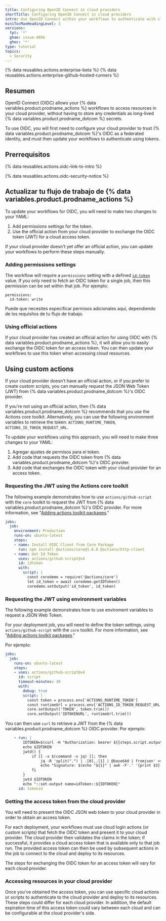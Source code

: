 ```yaml
---
title: Configuring OpenID Connect in cloud providers
shortTitle: Configuring OpenID Connect in cloud providers
intro: Use OpenID Connect within your workflows to authenticate with cloud providers.
miniTocMaxHeadingLevel: 3
versions:
  fpt: '*'
  ghae: issue-4856
  ghec: '*'
type: tutorial
topics:
  - Security
---
```


{% data reusables.actions.enterprise-beta %}
{% data reusables.actions.enterprise-github-hosted-runners %}

## Resumen

OpenID Connect (OIDC) allows your {% data variables.product.prodname_actions %} workflows to access resources in your cloud provider, without having to store any credentials as long-lived {% data variables.product.prodname_dotcom %} secrets.

To use OIDC, you will first need to configure your cloud provider to trust {% data variables.product.prodname_dotcom %}'s OIDC as a federated identity, and must then update your workflows to authenticate using tokens.

## Prerrequisitos

{% data reusables.actions.oidc-link-to-intro %}

{% data reusables.actions.oidc-security-notice %}

## Actualizar tu flujo de trabajo de {% data variables.product.prodname_actions %}

To update your workflows for OIDC, you will need to make two changes to your YAML:
1. Add permissions settings for the token.
2. Use the official action from your cloud provider to exchange the OIDC token (JWT) for a cloud access token.

If your cloud provider doesn't yet offer an official action, you can update your workflows to perform these steps manually.

### Adding permissions settings

The workflow will require a `permissions` setting with a defined [`id-token`](/actions/security-guides/automatic-token-authentication#permissions-for-the-github_token) value. If you only need to fetch an OIDC token for a single job, then this permission can be set within that job. Por ejemplo:

```yaml{:copy}
permissions:
  id-token: write
```

Puede que necesites especificar permisos adicionales aquí, dependiendo de los requisitos de tu flujo de trabajo.

### Using official actions

If your cloud provider has created an official action for using OIDC with {% data variables.product.prodname_actions %}, it will allow you to easily exchange the OIDC token for an access token. You can then update your workflows to use this token when accessing cloud resources.

## Using custom actions

If your cloud provider doesn't have an official action, or if you prefer to create custom scripts, you can manually request the JSON Web Token (JWT) from {% data variables.product.prodname_dotcom %}'s OIDC provider.

If you're not using an official action, then {% data variables.product.prodname_dotcom %} recommends that you use the Actions core toolkit. Alternatively, you can use the following environment variables to retrieve the token: `ACTIONS_RUNTIME_TOKEN`, `ACTIONS_ID_TOKEN_REQUEST_URL`.

To update your workflows using this approach, you will need to make three changes to your YAML:

1. Agregar ajustes de permisos para el token.
2. Add code that requests the OIDC token from {% data variables.product.prodname_dotcom %}'s OIDC provider.
3. Add code that exchanges the OIDC token with your cloud provider for an access token.

### Requesting the JWT using the Actions core toolkit

The following example demonstrates how to use `actions/github-script` with the `core` toolkit to request the JWT from {% data variables.product.prodname_dotcom %}'s OIDC provider. For more information, see "[Adding actions toolkit packages](/actions/creating-actions/creating-a-javascript-action#adding-actions-toolkit-packages)."

```yaml
jobs:
  job:
    environment: Production
    runs-on: ubuntu-latest
    steps:
    - name: Install OIDC Client from Core Package
      run: npm install @actions/core@1.6.0 @actions/http-client
    - name: Get Id Token
      uses: actions/github-script@v4
      id: idtoken
      with:
        script: |
          const coredemo = require('@actions/core')
          let id_token = await coredemo.getIDToken()   
          coredemo.setOutput('id_token', id_token)  
```

### Requesting the JWT using environment variables

The following example demonstrates how to use enviroment variables to request a JSON Web Token.

For your deployment job, you will need to define the token settings, using `actions/github-script` with the `core` toolkit. For more information, see "[Adding actions toolkit packages](/actions/creating-actions/creating-a-javascript-action#adding-actions-toolkit-packages)."

Por ejemplo:

```yaml
jobs:
  job:
    runs-on: ubuntu-latest
    steps:
    - uses: actions/github-script@v4
      id: script
      timeout-minutes: 10
      with:
        debug: true
        script: |
          const token = process.env['ACTIONS_RUNTIME_TOKEN']
          const runtimeUrl = process.env['ACTIONS_ID_TOKEN_REQUEST_URL']
          core.setOutput('TOKEN', token.trim())
          core.setOutput('IDTOKENURL', runtimeUrl.trim())
```

You can then use `curl` to retrieve a JWT from the {% data variables.product.prodname_dotcom %} OIDC provider. Por ejemplo:

```yaml
    - run: |
        IDTOKEN=$(curl -H "Authorization: bearer ${{steps.script.outputs.TOKEN}}" ${{steps.script.outputs.IDTOKENURL}} -H "Accept: application/json; api-version=2.0" -H "Content-Type: application/json" -d "{}" | jq -r '.value')
        echo $IDTOKEN
        jwtd() {
            if [[ -x $(command -v jq) ]]; then
                jq -R 'split(".") | .[0],.[1] | @base64d | fromjson' <<< "${1}"
                echo "Signature: $(echo "${1}" | awk -F'.' '{print $3}')"
            fi
        }
        jwtd $IDTOKEN
        echo "::set-output name=idToken::${IDTOKEN}"
      id: tokenid
```

### Getting the access token from the cloud provider

You will need to present the OIDC JSON web token to your cloud provider in order to obtain an access token.

For each deployment, your workflows must use cloud login actions (or custom scripts) that fetch the OIDC token and present it to your cloud provider. The cloud provider then validates the claims in the token; if successful, it provides a cloud access token that is available only to that job run. The provided access token can then be used by subsequent actions in the job to connect to the cloud and deploy to its resources.

The steps for exchanging the OIDC token for an access token will vary for each cloud provider.

### Accessing resources in your cloud provider

Once you've obtained the access token, you can use specific cloud actions or scripts to authenticate to the cloud provider and deploy to its resources. These steps could differ for each cloud provider. In addition, the default expiration time of this access token could vary between each cloud and can be configurable at the cloud provider's side.
